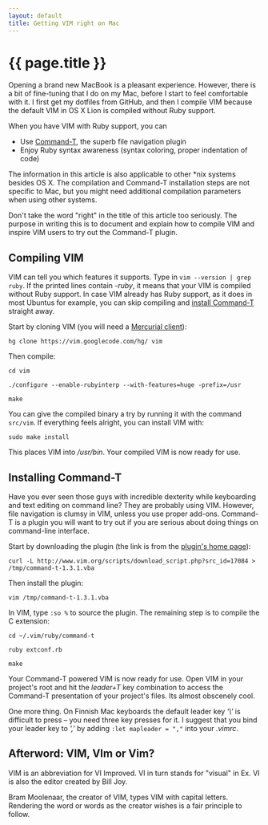 ```yaml
---
layout: default
title: Getting VIM right on Mac
---
```

# {{ page.title }}

Opening a brand new MacBook is a pleasant experience. However, there is a bit of
fine-tuning that I do on my Mac, before I start to feel comfortable with it. I
first get my dotfiles from GitHub, and then I compile VIM because the default
VIM in OS X Lion is compiled without Ruby support.

When you have VIM with Ruby support, you can

* Use [Command-T](https://wincent.com/products/command-t), the superb file navigation plugin
* Enjoy Ruby syntax awareness (syntax coloring, proper indentation of code)

The information in this article is also applicable to other \*nix systems
besides OS X. The compilation and Command-T installation steps are not specific
to Mac, but you might need additional compilation parameters when using other
systems.

Don't take the word "right" in the title of this article too seriously. The
purpose in writing this is to document and explain how to compile VIM and
inspire VIM users to try out the Command-T plugin.

## Compiling VIM

VIM can tell you which features it supports. Type in `vim --version | grep
ruby`. If the printed lines contain _-ruby_, it means that your VIM is compiled
without Ruby support. In case VIM already has Ruby support, as it does in most
Ubuntus for example, you can skip compiling and [install
Command-T](#installing_commandt) straight away.

Start by cloning VIM \(you will need a [Mercurial
client](http://mercurial.selenic.com/)\):

`hg clone https://vim.googlecode.com/hg/ vim`

Then compile:

`cd vim`

`./configure --enable-rubyinterp --with-features=huge -prefix=/usr`

`make`

You can give the compiled binary a try by running it with the command `src/vim`.
If everything feels alright, you can install VIM with:

`sudo make install`

This places VIM into _/usr/bin_. Your compiled VIM is now ready for use.

## Installing Command-T

Have you ever seen those guys with incredible dexterity while keyboarding and
text editing on command line? They are probably using VIM. However, file
navigation is clumsy in VIM, unless you use proper add-ons. Command-T is a
plugin you will want to try out if you are serious about doing things on
command-line interface.

Start by downloading the plugin \(the link is from the [plugin's home
page](http://www.vim.org/scripts/script.php?script_id=3025)\):

`curl -L http://www.vim.org/scripts/download_script.php?src_id=17084 >
/tmp/command-t-1.3.1.vba`

Then install the plugin:

`vim /tmp/command-t-1.3.1.vba`

In VIM, type `:so %` to source the plugin. The remaining step is to compile the
C extension:

`cd ~/.vim/ruby/command-t`

`ruby extconf.rb`

`make`

Your Command-T powered VIM is now ready for use. Open VIM in your project's root
and hit the _leader+T_ key combination to access the Command-T presentation of
your project's files. Its almost obscenely cool.

One more thing. On Finnish Mac keyboards the default leader key _'\\'_ is
difficult to press – you need three key presses for it. I suggest that you bind
your leader key to _','_ by adding `:let mapleader = ","` into your _.vimrc_.

## Afterword: VIM, VIm or Vim?

VIM is an abbreviation for VI Improved. VI in turn stands for "visual" in Ex. VI
is also the editor created by Bill Joy.

Bram Moolenaar, the creator of VIM, types VIM with capital letters. Rendering
the word or words as the creator wishes is a fair principle to follow.
